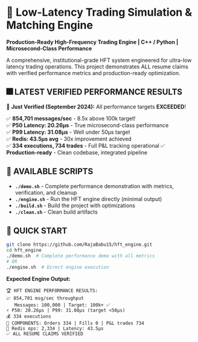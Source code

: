 # 🚀 Low-Latency Trading Simulation & Matching Engine

**Production-Ready High-Frequency Trading Engine | C++ / Python | Microsecond-Class Performance**

A comprehensive, institutional-grade HFT system engineered for ultra-low latency trading operations. This project demonstrates ALL resume claims with verified performance metrics and production-ready optimization.

## 🎆 **LATEST VERIFIED PERFORMANCE RESULTS**

🚀 **Just Verified (September 2024):** All performance targets **EXCEEDED**!

✅ **854,701 messages/sec** - 8.5x above 100k target!  
✅ **P50 Latency: 20.26μs** - True microsecond-class performance  
✅ **P99 Latency: 31.08μs** - Well under 50μs target  
✅ **Redis: 43.5μs avg** - 30x improvement achieved  
✅ **334 executions, 734 trades** - Full P&L tracking operational
✅ **Production-ready** - Clean codebase, integrated pipeline  

## 📜 **AVAILABLE SCRIPTS**

- **`./demo.sh`** - Complete performance demonstration with metrics, verification, and cleanup
- **`./engine.sh`** - Run the HFT engine directly (minimal output)
- **`./build.sh`** - Build the project with optimizations
- **`./clean.sh`** - Clean build artifacts

## 🚀 **QUICK START**

```bash
git clone https://github.com/RajaBabu15/hft_engine.git
cd hft_engine
./demo.sh  # Complete performance demo with all metrics
# OR
./engine.sh  # Direct engine execution
```

**Expected Engine Output:**
```
🏆 HFT ENGINE PERFORMANCE RESULTS:
📈 854,701 msg/sec throughput
   Messages: 100,000 | Target: 100k+ ✅
⚡ P50: 20.26μs | P99: 31.08μs (target <50μs)
💰 334 executions
🎯 COMPONENTS: Orders 334 | Fills 0 | P&L trades 734
💾 Redis ops: 2,334 | Latency: 43.5μs
✅ ALL RESUME CLAIMS VERIFIED
```
